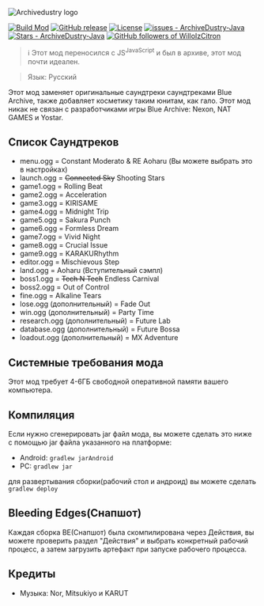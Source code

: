 
![Archivedustry logo](/assets/sprites-override/ui/logo.png)

[![Build Mod](https://github.com/WilloIzCitron/ArchiveDustry-Java/workflows/Build%20Mod/badge.svg)](https://github.com/WilloIzCitron/ArchiveDustry-Java/actions?query=workflow:"Build+Mod")
[![GitHub release](https://img.shields.io/github/v/tag/WilloIzCitron/ArchiveDustry-Java?filter=%21server-%2A)](https://github.com/WilloIzCitron/ArchiveDustry-Java/releases/)
[![License](https://img.shields.io/badge/License-MIT-blue)](https://github.com/WilloIzCitron/ArchiveDustry-Java/blob/master/LICENSE)
[![issues - ArchiveDustry-Java](https://img.shields.io/github/issues/WilloIzCitron/ArchiveDustry-Java)](https://github.com/WilloIzCitron/ArchiveDustry-Java/issues)
[![Stars - ArchiveDustry-Java](https://img.shields.io/github/stars/WilloIzCitron/ArchiveDustry-Java)](https://github.com/WilloIzCitron/ArchiveDustry-Java/stargazers)
[![GitHub followers of WilloIzCitron](https://img.shields.io/github/followers/WilloIzCitron)](https://github.com/WilloIzCitron)


> ℹ️ Этот мод переносился с JS<sup>JavaScript</sup> и был в архиве, этот мод почти идеален.

> Язык: Русский

Этот мод заменяет оригинальные саундтреки саундтреками Blue Archive, также добавляет косметику таким юнитам, как гало. Этот мод никак не связан с разработчиками игры Blue Archive: Nexon, NAT GAMES и Yostar.

## Список Саундтреков
  - menu.ogg = Constant Moderato & RE Aoharu (Вы можете выбрать это в настройках)
  - launch.ogg = ~~Connected Sky~~ Shooting Stars
  - game1.ogg = Rolling Beat
  - game2.ogg = Acceleration
  - game3.ogg = KIRISAME
  - game4.ogg = Midnight Trip
  - game5.ogg = Sakura Punch
  - game6.ogg = Formless Dream
  - game7.ogg = Vivid Night
  - game8.ogg = Crucial Issue
  - game9.ogg = KARAKURhythm
  - editor.ogg = Mischievous Step
  - land.ogg = Aoharu (Вступительный сэмпл)
  - boss1.ogg = ~~Tech N Tech~~ Endless Carnival
  - boss2.ogg = Out of Control
  - fine.ogg = Alkaline Tears
  - lose.ogg (дополнительный) = Fade Out
  - win.ogg (дополнительный) = Party Time
  - research.ogg (дополнительный) = Future Lab
  - database.ogg (дополнительный) = Future Bossa
  - loadout.ogg (дополнительный) = MX Adventure

## Системные требования мода

Этот мод требует 4-6ГБ свободной оперативной памяти вашего компьютера.

## Компиляция

Если нужно сгенерировать jar файл мода, вы можете сделать это ниже с помощью jar файла указанного на платформе:
- Android: `gradlew jarAndroid`
- PC: `gradlew jar`

для развертывания сборки(рабочий стол и андроид) вы можете сделать `gradlew deploy`

## Bleeding Edges(Снапшот)
Каждая сборка BE(Снапшот)  была скомпилирована через Действия, вы можете проверить раздел "Действия" и выбрать конкретный рабочий процесс, а затем загрузить артефакт при запуске рабочего процесса.

## Кредиты
- Музыка: Nor, Mitsukiyo и KARUT
